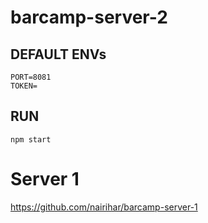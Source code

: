 # barcamp-server-2


## DEFAULT ENVs
```
PORT=8081
TOKEN=
```

## RUN
```
npm start
```

# Server 1
https://github.com/nairihar/barcamp-server-1
